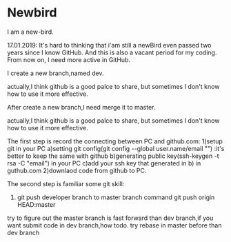 # Newbird
I am a new-bird.

17.01.2019:
It's hard to thinking that i'am still a newBird even passed two years since I know GitHub.
And this is also a vacant period for my coding.
From now on, I need more active in GitHub.


I create a new branch,named dev.

actually,I think github is a good palce to share, but sometimes I don't know how to use it more effective.


After create a new branch,I need merge it to master.

actually,I think github is a good palce to share, but sometimes I don't know how to use it more effective.

The first step is record the connecting between PC and github.com:
1)setup git in your PC 
    a)setting git config(git config --global user.name/email "") :it's better to keep the same with github
    b)generating public key(ssh-keygen -t rsa -C "email") in your PC
    c)add your ssh key that generated in b) in guthub.com
2)downlaod code from github to PC.

The second step is familiar some git skill:
1) git push developer branch to master branch command
    git push origin HEAD:master
    

try to figure out the master branch is fast forward than dev branch,if you want submit code in dev branch,how todo.
try rebase in master before than dev branch





